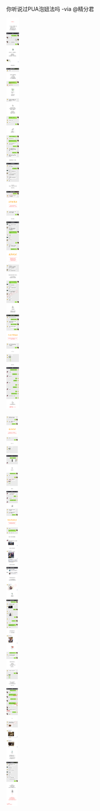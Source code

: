 
你听说过PUA泡妞法吗 -via @精分君

![84cd3d537db04efab8eeff8f1fbc6a30.png](https://raw.githubusercontent.com/wxlzmt/cdn1/master/ext/qw/groups/10004/84cd3d537db04efab8eeff8f1fbc6a30.png)

![1158309fbf44434aa8b22c9c16f7d157.png](https://raw.githubusercontent.com/wxlzmt/cdn1/master/ext/qw/groups/10004/1158309fbf44434aa8b22c9c16f7d157.png)
